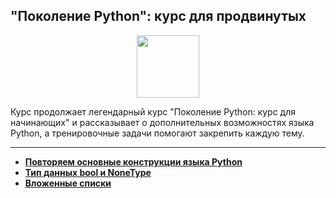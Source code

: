 ## "Поколение Python": курс для продвинутых

<div id="header" align="center">
  <img src="https://cdn.stepik.net/media/cache/images/courses/68343/cover_smiwB3b/7dc87056cab89185c092db69f1139227.png" width="100"/>
</div>

Курс продолжает легендарный курс "Поколение Python: курс для начинающих" и рассказывает о дополнительных возможностях языка Python, а тренировочные задачи помогают закрепить каждую тему.

---

- [**Повторяем основные конструкции языка Python**](https://github.com/vypiemzalyubov/python/tree/main/Stepik/Python%20Generation%20a%20course%20for%20advanced%20learners/01.%20Repeat%20basic%20Python%20language%20constructs)
- [**Тип данных bool и NoneType**](https://github.com/vypiemzalyubov/python/tree/main/Stepik/Python%20Generation%20a%20course%20for%20advanced%20learners/02.%20Data%20type%20bool%20and%20NoneType)
- [**Вложенные списки**](https://github.com/vypiemzalyubov/python/tree/main/Stepik/Python%20Generation%20a%20course%20for%20advanced%20learners/03.%20Nested%20lists)
